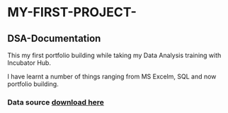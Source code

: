 # MY-FIRST-PROJECT-
## DSA-Documentation
This my first portfolio building while taking my Data Analysis training with Incubator Hub.

I have learnt a number of things ranging from MS Excelm, SQL and now portfolio building.
### Data source [download here](https://www.markdownguide.org/cheat-sheet/)


